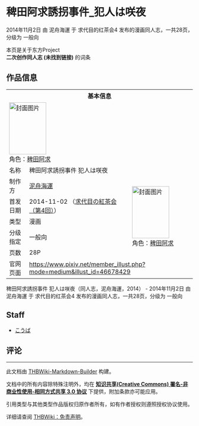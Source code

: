 # 稗田阿求誘拐事件_犯人は咲夜

<!-- source html: G:\repos\THBWiki-Markdown-Builder\THBWikiMarkdown\Temp\main\f\f8\ns0%3A%E7%A8%97%E7%94%B0%E9%98%BF%E6%B1%82%E8%AA%98%E6%8B%90%E4%BA%8B%E4%BB%B6_%E7%8A%AF%E4%BA%BA%E3%81%AF%E5%92%B2%E5%A4%9C.html -->

2014年11月2日 由 泥舟海運 于 求代目的红茶会4 发布的漫画同人志，一共28页，分级为 一般向

本页是关于东方Project  
 **二次创作同人志 (未找到链接)** 的词条

## 作品信息

<table><tbody><tr><th colspan="3">基本信息</th></tr><tr><td class="cover-artwork-mobile" colspan="2"><a href="./文件-稗田阿求誘拐事件_犯人は咲夜封面.jpg.md" class="image" title="封面图片"><img alt="封面图片" src="https://upload.thwiki.cc/thumb/8/8a/%E7%A8%97%E7%94%B0%E9%98%BF%E6%B1%82%E8%AA%98%E6%8B%90%E4%BA%8B%E4%BB%B6_%E7%8A%AF%E4%BA%BA%E3%81%AF%E5%92%B2%E5%A4%9C%E5%B0%81%E9%9D%A2.jpg/100px-%E7%A8%97%E7%94%B0%E9%98%BF%E6%B1%82%E8%AA%98%E6%8B%90%E4%BA%8B%E4%BB%B6_%E7%8A%AF%E4%BA%BA%E3%81%AF%E5%92%B2%E5%A4%9C%E5%B0%81%E9%9D%A2.jpg" decoding="async" loading="lazy" width="100" height="140" srcset="https://upload.thwiki.cc/thumb/8/8a/%E7%A8%97%E7%94%B0%E9%98%BF%E6%B1%82%E8%AA%98%E6%8B%90%E4%BA%8B%E4%BB%B6_%E7%8A%AF%E4%BA%BA%E3%81%AF%E5%92%B2%E5%A4%9C%E5%B0%81%E9%9D%A2.jpg/150px-%E7%A8%97%E7%94%B0%E9%98%BF%E6%B1%82%E8%AA%98%E6%8B%90%E4%BA%8B%E4%BB%B6_%E7%8A%AF%E4%BA%BA%E3%81%AF%E5%92%B2%E5%A4%9C%E5%B0%81%E9%9D%A2.jpg 1.5x, https://upload.thwiki.cc/thumb/8/8a/%E7%A8%97%E7%94%B0%E9%98%BF%E6%B1%82%E8%AA%98%E6%8B%90%E4%BA%8B%E4%BB%B6_%E7%8A%AF%E4%BA%BA%E3%81%AF%E5%92%B2%E5%A4%9C%E5%B0%81%E9%9D%A2.jpg/200px-%E7%A8%97%E7%94%B0%E9%98%BF%E6%B1%82%E8%AA%98%E6%8B%90%E4%BA%8B%E4%BB%B6_%E7%8A%AF%E4%BA%BA%E3%81%AF%E5%92%B2%E5%A4%9C%E5%B0%81%E9%9D%A2.jpg 2x" data-file-width="572" data-file-height="800"></a><div class="cover-char">角色：<a href="./稗田阿求.md" title="稗田阿求">稗田阿求</a></div></td>
</tr><tr><td class="label">名称</td><td colspan="2"> 稗田阿求誘拐事件 犯人は咲夜 </td></tr><tr><td class="label">制作方</td><td><a href="./泥舟海運.md" title="泥舟海運">泥舟海運</a></td><td class="cover-artwork" rowspan="5" style="min-width:140px;"><a href="./文件-稗田阿求誘拐事件_犯人は咲夜封面.jpg.md" class="image" title="封面图片"><img alt="封面图片" src="https://upload.thwiki.cc/thumb/8/8a/%E7%A8%97%E7%94%B0%E9%98%BF%E6%B1%82%E8%AA%98%E6%8B%90%E4%BA%8B%E4%BB%B6_%E7%8A%AF%E4%BA%BA%E3%81%AF%E5%92%B2%E5%A4%9C%E5%B0%81%E9%9D%A2.jpg/100px-%E7%A8%97%E7%94%B0%E9%98%BF%E6%B1%82%E8%AA%98%E6%8B%90%E4%BA%8B%E4%BB%B6_%E7%8A%AF%E4%BA%BA%E3%81%AF%E5%92%B2%E5%A4%9C%E5%B0%81%E9%9D%A2.jpg" decoding="async" loading="lazy" width="100" height="140" srcset="https://upload.thwiki.cc/thumb/8/8a/%E7%A8%97%E7%94%B0%E9%98%BF%E6%B1%82%E8%AA%98%E6%8B%90%E4%BA%8B%E4%BB%B6_%E7%8A%AF%E4%BA%BA%E3%81%AF%E5%92%B2%E5%A4%9C%E5%B0%81%E9%9D%A2.jpg/150px-%E7%A8%97%E7%94%B0%E9%98%BF%E6%B1%82%E8%AA%98%E6%8B%90%E4%BA%8B%E4%BB%B6_%E7%8A%AF%E4%BA%BA%E3%81%AF%E5%92%B2%E5%A4%9C%E5%B0%81%E9%9D%A2.jpg 1.5x, https://upload.thwiki.cc/thumb/8/8a/%E7%A8%97%E7%94%B0%E9%98%BF%E6%B1%82%E8%AA%98%E6%8B%90%E4%BA%8B%E4%BB%B6_%E7%8A%AF%E4%BA%BA%E3%81%AF%E5%92%B2%E5%A4%9C%E5%B0%81%E9%9D%A2.jpg/200px-%E7%A8%97%E7%94%B0%E9%98%BF%E6%B1%82%E8%AA%98%E6%8B%90%E4%BA%8B%E4%BB%B6_%E7%8A%AF%E4%BA%BA%E3%81%AF%E5%92%B2%E5%A4%9C%E5%B0%81%E9%9D%A2.jpg 2x" data-file-width="572" data-file-height="800"></a><div class="cover-char">角色：<a href="./稗田阿求.md" title="稗田阿求">稗田阿求</a></div></td>
</tr><tr><td class="label">首发日期</td><td>2014-11-02&#160;（<a href="/展会作品列表?e=%E6%B1%82%E4%BB%A3%E7%9B%AE%E7%9A%84%E7%BA%A2%E8%8C%B6%E4%BC%9A%234">求代目の紅茶会（第4回）</a>）</td></tr><tr><td class="label">类型</td><td>漫画</td></tr><tr><td class="label">分级指定</td><td>一般向</td></tr><tr><td class="label">页数</td><td>28P</td></tr>
<tr><td class="label">官网页面</td><td colspan="2"><a rel="nofollow" class="external free" href="https://www.pixiv.net/member_illust.php?mode=medium&amp;illust_id=46678429">https://www.pixiv.net/member_illust.php?mode=medium&amp;illust_id=46678429</a></td></tr></tbody></table>

稗田阿求誘拐事件 犯人は咲夜（同人志，泥舟海運，2014） - 2014年11月2日 由 泥舟海運 于 求代目的红茶会4 发布的漫画同人志，一共28页，分级为 一般向

## Staff
- [こうば](./こうば.md)


## 评论




---

此文档由 [THBWiki-Markdown-Builder](https://github.com/Delsin-Yu/THBWiki-Markdown-Builder) 构建。

文档中的所有内容除特殊注明外，均在 [**知识共享(Creative Commons) 署名-非商业性使用-相同方式共享 3.0 协议**](https://creativecommons.org/licenses/by-sa/3.0/deed.zh-hans) 下提供，附加条款亦可能应用。

引用类型与其他类型作品版权归原作者所有，如有作者授权则遵照授权协议使用。

详细请查阅 [THBWiki：免责声明](https://thbwiki.cc/THBWiki:%E5%85%8D%E8%B4%A3%E5%A3%B0%E6%98%8E)。

